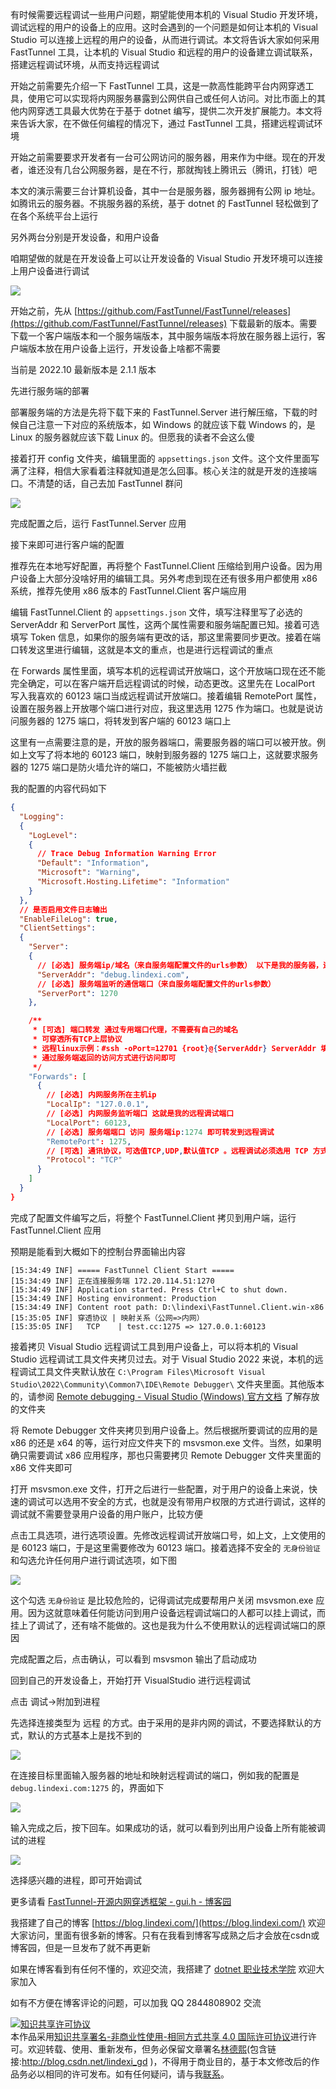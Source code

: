 
有时候需要远程调试一些用户问题，期望能使用本机的 Visual Studio 开发环境，调试远程的用户的设备上的应用。这时会遇到的一个问题是如何让本机的 Visual Studio 可以连接上远程的用户的设备，从而进行调试。本文将告诉大家如何采用 FastTunnel 工具，让本机的 Visual Studio 和远程的用户的设备建立调试联系，搭建远程调试环境，从而支持远程调试

<!--more-->



<!-- 博客 -->
<!-- 发布 -->

开始之前需要先介绍一下 FastTunnel 工具，这是一款高性能跨平台内网穿透工具，使用它可以实现将内网服务暴露到公网供自己或任何人访问。对比市面上的其他内网穿透工具最大优势在于基于 dotnet 编写，提供二次开发扩展能力。本文将来告诉大家，在不做任何编程的情况下，通过 FastTunnel 工具，搭建远程调试环境

开始之前需要要求开发者有一台可公网访问的服务器，用来作为中继。现在的开发者，谁还没有几台公网服务器，是在不行，那就掏钱上腾讯云（腾讯，打钱）吧

本文的演示需要三台计算机设备，其中一台是服务器，服务器拥有公网 ip 地址。如腾讯云的服务器。不挑服务器的系统，基于 dotnet 的 FastTunnel 轻松做到了在各个系统平台上运行

另外两台分别是开发设备，和用户设备

咱期望做的就是在开发设备上可以让开发设备的 Visual Studio 开发环境可以连接上用户设备进行调试

<!-- ![](image/VisualStudio 使用 FastTunnel 辅助搭建远程调试环境/VisualStudio 使用 FastTunnel 辅助搭建远程调试环境0.png) -->

![](http://image.acmx.xyz/lindexi%2F202210221543151792.jpg)

开始之前，先从 [https://github.com/FastTunnel/FastTunnel/releases](https://github.com/FastTunnel/FastTunnel/releases) 下载最新的版本。需要下载一个客户端版本和一个服务端版本，其中服务端版本将放在服务器上运行，客户端版本放在用户设备上运行，开发设备上啥都不需要

当前是 2022.10 最新版本是 2.1.1 版本

先进行服务端的部署

部署服务端的方法是先将下载下来的 FastTunnel.Server 进行解压缩，下载的时候自己注意一下对应的系统版本，如 Windows 的就应该下载 Windows 的，是 Linux 的服务器就应该下载 Linux 的。但愿我的读者不会这么傻

接着打开 config 文件夹，编辑里面的 `appsettings.json` 文件。这个文件里面写满了注释，相信大家看着注释就知道是怎么回事。核心关注的就是开发的连接端口。不清楚的话，自己去加 FastTunnel 群问

<!-- ![](image/VisualStudio 使用 FastTunnel 辅助搭建远程调试环境/VisualStudio 使用 FastTunnel 辅助搭建远程调试环境5.png) -->

![](http://image.acmx.xyz/lindexi%2F202210221615517487.jpg)

完成配置之后，运行 FastTunnel.Server 应用

接下来即可进行客户端的配置

推荐先在本地写好配置，再将整个 FastTunnel.Client 压缩给到用户设备。因为用户设备上大部分没啥好用的编辑工具。另外考虑到现在还有很多用户都使用 x86 系统，推荐先使用 x86 版本的 FastTunnel.Client 客户端应用

编辑 FastTunnel.Client 的 `appsettings.json` 文件，填写注释里写了必选的 ServerAddr 和 ServerPort 属性，这两个属性需要和服务端配置已知。接着可选填写 Token 信息，如果你的服务端有更改的话，那这里需要同步更改。接着在端口转发这里进行编辑，这就是本文的重点，也是进行远程调试的重点

在 Forwards 属性里面，填写本机的远程调试开放端口，这个开放端口现在还不能完全确定，可以在客户端开启远程调试的时候，动态更改。这里先在 LocalPort 写入我喜欢的 60123 端口当成远程调试开放端口。接着编辑 RemotePort 属性，设置在服务器上开放哪个端口进行对应，我这里选用 1275 作为端口。也就是说访问服务器的 1275 端口，将转发到客户端的 60123 端口上

这里有一点需要注意的是，开放的服务器端口，需要服务器的端口可以被开放。例如上文写了将本地的 60123 端口，映射到服务器的 1275 端口上，这就要求服务器的 1275 端口是防火墙允许的端口，不能被防火墙拦截

我的配置的内容代码如下

```json
{
  "Logging": 
  {
    "LogLevel": 
    {
      // Trace Debug Information Warning Error
      "Default": "Information",
      "Microsoft": "Warning",
      "Microsoft.Hosting.Lifetime": "Information"
    }
  },
  // 是否启用文件日志输出
  "EnableFileLog": true,
  "ClientSettings": 
  {
    "Server": 
    {
      // [必选] 服务端ip/域名（来自服务端配置文件的urls参数） 以下是我的服务器，还请换成你自己的
      "ServerAddr": "debug.lindexi.com",
      // [必选] 服务端监听的通信端口（来自服务端配置文件的urls参数）
      "ServerPort": 1270
    },

    /**
     * [可选] 端口转发 通过专用端口代理，不需要有自己的域名
     * 可穿透所有TCP上层协议
     * 远程linux示例：#ssh -oPort=12701 {root}@{ServerAddr} ServerAddr 填入服务端ip，root对应内网用户名
     * 通过服务端返回的访问方式进行访问即可
     */
    "Forwards": [
      {
        // [必选] 内网服务所在主机ip
        "LocalIp": "127.0.0.1",
        // [必选] 内网服务监听端口 这就是我的远程调试端口
        "LocalPort": 60123,
        // [必选] 服务端端口 访问 服务端ip:1274 即可转发到远程调试
        "RemotePort": 1275,
        // [可选] 通讯协议，可选值TCP,UDP,默认值TCP 。远程调试必须选用 TCP 方式
        "Protocol": "TCP"
      }
    ]
  }
}
```

完成了配置文件编写之后，将整个 FastTunnel.Client 拷贝到用户端，运行 FastTunnel.Client 应用

预期是能看到大概如下的控制台界面输出内容

```
[15:34:49 INF] ===== FastTunnel Client Start =====
[15:34:49 INF] 正在连接服务端 172.20.114.51:1270
[15:34:49 INF] Application started. Press Ctrl+C to shut down.
[15:34:49 INF] Hosting environment: Production
[15:34:49 INF] Content root path: D:\lindexi\FastTunnel.Client.win-x86
[15:35:05 INF] 穿透协议 | 映射关系（公网=>内网）
[15:35:05 INF]   TCP    | test.cc:1275 => 127.0.0.1:60123
```

接着拷贝 Visual Studio 远程调试工具到用户设备上，可以将本机的 Visual Studio 远程调试工具文件夹拷贝过去。对于 Visual Studio 2022 来说，本机的远程调试工具文件夹默认放在 `C:\Program Files\Microsoft Visual Studio\2022\Community\Common7\IDE\Remote Debugger\` 文件夹里面。其他版本的，请参阅 [Remote debugging - Visual Studio (Windows) 官方文档](https://learn.microsoft.com/en-us/visualstudio/debugger/remote-debugging?view=vs-2022 ) 了解存放的文件夹

将 Remote Debugger 文件夹拷贝到用户设备上。然后根据所要调试的应用的是 x86 的还是 x64 的等，运行对应文件夹下的 msvsmon.exe 文件。当然，如果明确只需要调试 x86 应用程序，那也只需要拷贝 Remote Debugger 文件夹里面的 x86 文件夹即可

打开 msvsmon.exe 文件，打开之后进行一些配置，对于用户的设备上来说，快速的调试可以选用不安全的方式，也就是没有带用户权限的方式进行调试，这样的调试就不需要登录用户设备的用户账户，比较方便

点击工具选项，进行选项设置。先修改远程调试开放端口号，如上文，上文使用的是 60123 端口，于是这里需要修改为 60123 端口。接着选择不安全的 `无身份验证` 和勾选允许任何用户进行调试选项，如下图

<!-- ![](image/VisualStudio 使用 FastTunnel 辅助搭建远程调试环境/VisualStudio 使用 FastTunnel 辅助搭建远程调试环境1.png) -->

![](http://image.acmx.xyz/lindexi%2F20221022164578756.jpg)

这个勾选 `无身份验证` 是比较危险的，记得调试完成要帮用户关闭 msvsmon.exe 应用。因为这就意味着任何能访问到用户设备远程调试端口的人都可以挂上调试，而挂上了调试了，还有啥不能做的。这也是我为什么不使用默认的远程调试端口的原因

完成配置之后，点击确认，可以看到 msvsmon 输出了启动成功

回到自己的开发设备上，开始打开 VisualStudio 进行远程调试

点击 调试->附加到进程

先选择连接类型为 远程 的方式。由于采用的是非内网的调试，不要选择默认的方式，默认的方式基本上是找不到的

<!-- ![](image/VisualStudio 使用 FastTunnel 辅助搭建远程调试环境/VisualStudio 使用 FastTunnel 辅助搭建远程调试环境2.png) -->

![](http://image.acmx.xyz/lindexi%2F2022102216861349.jpg)


在连接目标里面输入服务器的地址和映射远程调试的端口，例如我的配置是 `debug.lindexi.com:1275` 的，界面如下

<!-- ![](image/VisualStudio 使用 FastTunnel 辅助搭建远程调试环境/VisualStudio 使用 FastTunnel 辅助搭建远程调试环境3.png) -->

![](http://image.acmx.xyz/lindexi%2F20221022161018934.jpg)

输入完成之后，按下回车。如果成功的话，就可以看到列出用户设备上所有能被调试的进程

<!-- ![](image/VisualStudio 使用 FastTunnel 辅助搭建远程调试环境/VisualStudio 使用 FastTunnel 辅助搭建远程调试环境4.png) -->

![](http://image.acmx.xyz/lindexi%2F202210221613561366.jpg)

选择感兴趣的进程，即可开始调试

更多请看 [FastTunnel-开源内网穿透框架 - gui.h - 博客园](https://www.cnblogs.com/springhgui/p/15005329.html )


我搭建了自己的博客 [https://blog.lindexi.com/](https://blog.lindexi.com/) 欢迎大家访问，里面有很多新的博客。只有在我看到博客写成熟之后才会放在csdn或博客园，但是一旦发布了就不再更新

如果在博客看到有任何不懂的，欢迎交流，我搭建了 [dotnet 职业技术学院](https://t.me/dotnet_campus) 欢迎大家加入

如有不方便在博客评论的问题，可以加我 QQ 2844808902 交流

<a rel="license" href="http://creativecommons.org/licenses/by-nc-sa/4.0/"><img alt="知识共享许可协议" style="border-width:0" src="https://licensebuttons.net/l/by-nc-sa/4.0/88x31.png" /></a><br />本作品采用<a rel="license" href="http://creativecommons.org/licenses/by-nc-sa/4.0/">知识共享署名-非商业性使用-相同方式共享 4.0 国际许可协议</a>进行许可。欢迎转载、使用、重新发布，但务必保留文章署名[林德熙](http://blog.csdn.net/lindexi_gd)(包含链接:http://blog.csdn.net/lindexi_gd )，不得用于商业目的，基于本文修改后的作品务必以相同的许可发布。如有任何疑问，请与我[联系](mailto:lindexi_gd@163.com)。